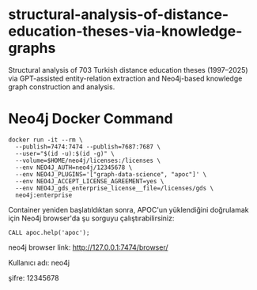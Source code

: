 # structural-analysis-of-distance-education-theses-via-knowledge-graphs

Structural analysis of 703 Turkish distance education theses (1997–2025) via GPT-assisted entity-relation extraction and Neo4j-based knowledge graph construction and analysis.

# Neo4j Docker Command

```
docker run -it --rm \
  --publish=7474:7474 --publish=7687:7687 \
  --user="$(id -u):$(id -g)" \
  --volume=$HOME/neo4j/licenses:/licenses \
  --env NEO4J_AUTH=neo4j/12345678 \
  --env NEO4J_PLUGINS='["graph-data-science", "apoc"]' \
  --env NEO4J_ACCEPT_LICENSE_AGREEMENT=yes \
  --env NEO4J_gds_enterprise_license__file=/licenses/gds \
  neo4j:enterprise
```


Container yeniden başlatıldıktan sonra, APOC'un yüklendiğini doğrulamak için Neo4j browser'da şu sorguyu çalıştırabilirsiniz:

```CALL apoc.help('apoc');```


neo4j browser link: http://127.0.0.1:7474/browser/

Kullanıcı adı: neo4j

şifre: 12345678
